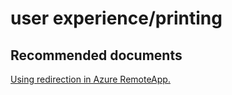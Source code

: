 <properties
	pageTitle="user experience/printing"
	description="user experience/printing"
	service="microsoft.remoteapp"
	resource=""
	authors="aashu"
	displayOrder=""
	selfHelpType="generic"
	supportTopicIds="32335852"
	resourceTags=""
	productPesIds="15540"
	cloudEnvironments="public"
/>

# user experience/printing

## **Recommended documents**
[Using redirection in Azure RemoteApp.](https://azure.microsoft.com/documentation/articles/remoteapp-redirection/)
